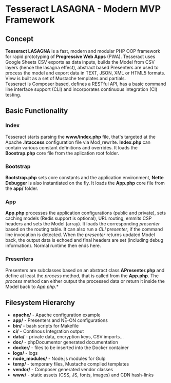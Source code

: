 # Tesseract LASAGNA - Modern MVP Framework

## Concept

**Tesseract LASAGNA** is a fast, modern and modular PHP OOP framework for rapid prototyping of **Progressive Web Apps** (PWA). Tesseract uses Google Sheets CSV exports as data inputs, builds the Model from CSV layers (hence the lasagna effect), abstract based Presenters are used to process the model and export data in TEXT, JSON, XML or HTML5 formats. View is built as a set of Mustache templates and partials.  
Tesseract is Composer based, defines a RESTful API, has a basic command line interface support (CLI) and incorporates continuous integration (CI) testing.

## Basic Functionality

### Index

Tesseract starts parsing the **www/index.php** file, that's targeted at the Apache **.htaccess** configuration file via Mod_rewrite. **Index.php** can contain various constant definitions and overrides. It loads the **Boostrap.php** core file from the aplication root folder.

### Bootstrap

**Bootstrap.php** sets core constants and the application environment, **Nette Debugger** is also instantiated on the fly. It loads the **App.php** core file from the **app/** folder.

### App

**App.php** processes the application configurations (public and private), sets caching models (Redis support is optional), URL routing, emmits CSP headers and sets the Model (array). It loads the corresponding *presenter* based on the routing table. It can also run a *CLI presenter*, if the command line invocation is detected. When the *presenter* returns updated Model back, the output data is echoed and final headers are set (including debug information). Normal runtime then ends here.

### Presenters

Presenters are subclasses based on an abstract class **APresenter.php** and define at least the *process* method, that is called from the **App.php**. The *process* method can either output the processed data or return it inside the Model back to *App.php.**

## Filesystem Hierarchy

- **apache/** - Apache configuration example
- **app/** - Presenters and NE-ON configurations
- **bin/** - bash scripts for Makefile
- **ci/** - Continous Integration output
- **data/** - private data, encryption keys, CSV imports...
- **doc/** - phpDocumentor generated documentation
- **docker/** - files to be inserted into the Docker container
- **logs/** - logs
- **node_modules/** - Node.js modules for Gulp
- **temp/** - temporary files, Mustache compiled templates
- **vendor/** - Composer generated vendor classes
- **www/** - static assets (CSS, JS, fonts, images) and CDN hash-links
